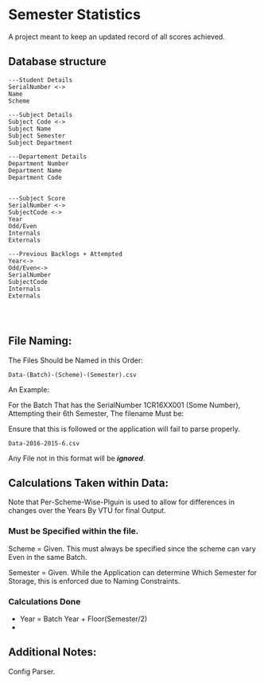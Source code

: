 # Semester Statistics

A project meant to keep an updated record of all scores achieved.

## Database structure

```db
---Student Details
SerialNumber <->
Name
Scheme

---Subject Details
Subject Code <->
Subject Name
Subject Semester
Subject Department

---Departement Details
Department Number
Department Name
Department Code


---Subject Score
SerialNumber <->
SubjectCode <->
Year
Odd/Even
Internals
Externals

---Previous Backlogs + Attempted
Year<->
Odd/Even<->
SerialNumber
SubjectCode
Internals
Externals




```
## File Naming:

The Files Should be Named in this Order:

```
Data-(Batch)-(Scheme)-(Semester).csv
```

An Example: 

For the Batch That has the SerialNumber 1CR16XX001 (Some Number), Attempting their 6th Semester, The filename Must be:

Ensure that this is followed or the application will fail to parse properly.

```
Data-2016-2015-6.csv
```

Any File not in this format will be ***ignored***.

## Calculations Taken within Data:

Note that Per-Scheme-Wise-Plguin is used to allow for differences in changes over the Years By VTU for final Output.

### Must be Specified within the file.

Scheme = Given. This must always be specified since the scheme can vary Even in the same Batch.

Semester = Given. While the Application can determine Which Semester for Storage, this is enforced due to Naming Constraints.

### Calculations Done

- Year = Batch Year + Floor(Semester/2)
- 



## Additional Notes:

Config Parser.

